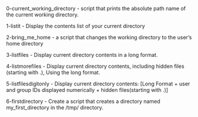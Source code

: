 0-current_working_directory - script that prints the absolute path name of the current working directory.

1-listit - Display the contents list of your current directory 

2-bring_me_home - a script that changes the working directory to the user’s home directory

3-listfiles - Display current directory contents in a long format.

4-listmorefiles - Display current directory contents, including hidden files (starting with .), Using the long format.

5-listfilesdigitonly - Display current directory contents: [Long Format +  user and group IDs displayed numerically + hidden files(starting with .)]

6-firstdirectory - Create a script that creates a directory named my_first_directory in the /tmp/ directory.

